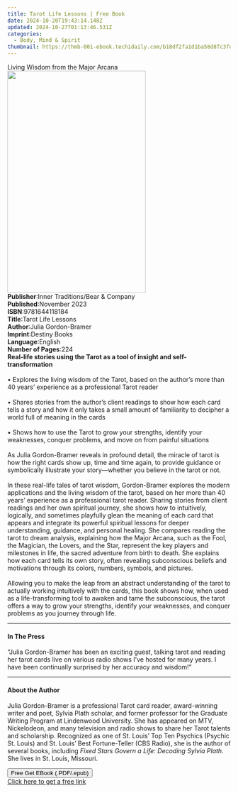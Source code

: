 ```yaml
---
title: Tarot Life Lessons | Free Book
date: 2024-10-20T19:43:14.148Z
updated: 2024-10-27T01:13:46.531Z
categories:
  - Body, Mind & Spirit
thumbnail: https://thmb-001-ebook.techidaily.com/b18df2fa1d1ba58d8fc3fe54d5f805068e57cf33e0990efa81146937a3c4c7d5.jpg
---
```

<main id="book-container">
  <div class="flex flex-col">
    <div class="book-brief flex-1 py-6 px-4 sm:p-6 md:py-10 md:px-8">
      <!-- brief-->
      <div class="book-brief-main">Living Wisdom from the Major Arcana</div>
    </div>
    <div
      class="book-meta-info flex-1 grid gap-4 col-start-1 col-end-3 row-start-1 sm:mb-6 sm:grid-cols-4 lg:gap-6 lg:col-start-2 lg:row-end-6 lg:row-span-6 lg:mb-0"
    >
      <div
        class="book-meta-info-left place-content-center mt-4 p-4 text-sm leading-6 col-start-2 col-span-2 dark:text-slate-400"
      >
        <img
          class="w-full h-500 object-cover rounded-lg sm:h-255 sm:col-span-2 lg:col-span-full"
          src="https://img-001-ebook.techidaily.com/84d268410a5bea132140ae0b049d0baf4a6bf517b2de72563849f80873a6884a.jpg"
          alt=""
          width="312"
          height="500"
        />
      </div>
      <div
        class="book-meta-info-right mt-2 col-start-1 row-start-2 col-span-3 self-center"
      >
        <!-- meta data  -->
        <div class="flex flex-col px-4 md:px-8">
          <div class="flex-1">
            <strong>Publisher</strong>:<span class="px-2"
              >Inner Traditions/Bear &amp; Company</span
            >
          </div>
          <div class="flex-1">
            <strong>Published</strong>:<span class="px-2">November 2023</span>
          </div>
          <div class="flex-1">
            <strong>ISBN</strong>:<span class="px-2">9781644118184</span>
          </div>
          <div class="flex-1">
            <strong>Title</strong>:<span class="px-2">Tarot Life Lessons</span>
          </div>
          <div class="flex-1">
            <strong>Author</strong>:<span class="px-2"
              >Julia Gordon-Bramer</span
            >
          </div>
          <div class="flex-1">
            <strong>Imprint</strong>:<span class="px-2">Destiny Books</span>
          </div>
          <div class="flex-1">
            <strong>Language</strong>:<span class="px-2">English</span>
          </div>
          <div class="flex-1">
            <strong>Number of Pages</strong>:<span class="px-2">224</span>
          </div>
        </div>
      </div>
    </div>
    <div class="book-description flex-1 py-6 px-4 sm:p-6 md:py-10 md:px-8">
      <div class="book-description-main">
        <div accordion-content="" id="description">
          <b
            >Real-life stories using the Tarot as a tool of insight and
            self-transformation</b
          ><br /><br />• Explores the living wisdom of the Tarot, based on the
          author’s more than 40 years’ experience as a professional Tarot
          reader<br /><br />• Shares stories from the author’s client readings
          to show how each card tells a story and how it only takes a small
          amount of familiarity to decipher a world full of meaning in the
          cards<br /><br />• Shows how to use the Tarot to grow your strengths,
          identify your weaknesses, conquer problems, and move on from painful
          situations<br /><br />As Julia Gordon-Bramer reveals in profound
          detail, the miracle of tarot is how the right cards show up, time and
          time again, to provide guidance or symbolically illustrate your
          story—whether you believe in the tarot or not. <br /><br />In these
          real-life tales of tarot wisdom, Gordon-Bramer explores the modern
          applications and the living wisdom of the tarot, based on her more
          than 40 years’ experience as a professional tarot reader. Sharing
          stories from client readings and her own spiritual journey, she shows
          how to intuitively, logically, and sometimes playfully glean the
          meaning of each card that appears and integrate its powerful spiritual
          lessons for deeper understanding, guidance, and personal healing. She
          compares reading the tarot to dream analysis, explaining how the Major
          Arcana, such as the Fool, the Magician, the Lovers, and the Star,
          represent the key players and milestones in life, the sacred adventure
          from birth to death. She explains how each card tells its own story,
          often revealing subconscious beliefs and motivations through its
          colors, numbers, symbols, and pictures. <br /><br />Allowing you to
          make the leap from an abstract understanding of the tarot to actually
          working intuitively with the cards, this book shows how, when used as
          a life-transforming tool to awaken and tame the subconscious, the
          tarot offers a way to grow your strengths, identify your weaknesses,
          and conquer problems as you journey through life.
        </div>
        <div class="accordion-fader"></div>
      </div>
    </div>
    <div class="book-excerpts flex-1 py-6 px-4 sm:p-6 md:py-10 md:px-8">
      <!-- excerpts-->
      <div class="book-excerpts-main">
        <hr />
        <h4 class="placeholder placeholder-heading">
          <span>In The Press</span>
        </h4>
        <p>
          “Julia Gordon-Bramer has been an exciting guest, talking tarot and
          reading her tarot cards live on various radio shows I’ve hosted for
          many years. I have been continually surprised by her accuracy and
          wisdom!”
        </p>
      </div>
    </div>
    <div class="book-about-author flex-1 py-6 px-4 sm:p-6 md:py-10 md:px-8">
      <!-- about author-->
      <div class="book-main-author-main">
        <hr />
        <h4 class="placeholder placeholder-heading">
          <span>About the Author</span>
        </h4>
        <p>
          Julia Gordon-Bramer is a professional Tarot card reader, award-winning
          writer and poet, Sylvia Plath scholar, and former professor for the
          Graduate Writing Program at Lindenwood University. She has appeared on
          MTV, Nickelodeon, and many television and radio shows to share her
          Tarot talents and scholarship. Recognized as one of St. Louis’ Top Ten
          Psychics (Psychic St. Louis) and St. Louis’ Best Fortune-Teller (CBS
          Radio), she is the author of several books, including
          <i>Fixed Stars Govern a Life: Decoding Sylvia Plath</i>. She lives in
          St. Louis, Missouri.
        </p>
      </div>
    </div>
    <div class="book-free-get flex-1 py-6 px-4 sm:p-6 md:py-10 md:px-8">
      <button
        id="btn-free-get"
        class="bg-blue-500 hover:bg-blue-700 text-white font-bold py-2 px-4 rounded"
      >
        Free Get EBook (.PDF/.epub)
      </button>
      <div id="countdown-display" class="px-2 text-lg mt-2"></div>
      <a
        id="free-link"
        class="hidden bg-blue-500 hover:bg-blue-700 text-white font-bold py-2 px-4 rounded"
        href="https://www.ebooks.com/en-us/book/210769682/tarot-life-lessons/julia-gordon-bramer/"
        target="_blank"
        >Click here to get a free link</a
      >
    </div>
    <script>
      let countdownTime = 0;
      let countdownInterval = null;
      document
        .getElementById('btn-free-get')
        .addEventListener('click', startCountdown);
      function startCountdown() {
        countdownTime = new Date().getTime() + 60000 * 3;
        countdownInterval = setInterval(updateCountdown, 1000);
        document.getElementById('btn-free-get').disabled = true;
        document
          .getElementById('btn-free-get')
          .classList.add('bg-gray-500', 'cursor-not-allowed');
      }
      function updateCountdown() {
        let currentTime = new Date().getTime();
        let timeLeft = countdownTime - currentTime;
        let secondsLeft = Math.floor(timeLeft / 1000);
        document.getElementById('countdown-display').innerHTML =
          `Remaining time: ${secondsLeft} seconds.`;
        if (secondsLeft <= 0) {
          clearInterval(countdownInterval);
          document.getElementById('btn-free-get').classList.add('hidden');
          document.getElementById('free-link').classList.remove('hidden');
          document.getElementById('countdown-display').innerHTML = '';
        }
      }
    </script>
  </div>
</main>

<ins class="adsbygoogle"
      style="display:block"
      data-ad-client="ca-pub-7571918770474297"
      data-ad-slot="8358498916"
      data-ad-format="auto"
      data-full-width-responsive="true"></ins>
    